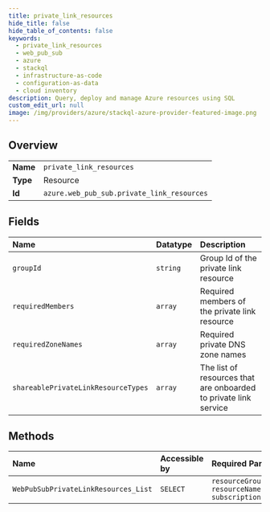 ```yaml
---
title: private_link_resources
hide_title: false
hide_table_of_contents: false
keywords:
  - private_link_resources
  - web_pub_sub
  - azure    
  - stackql
  - infrastructure-as-code
  - configuration-as-data
  - cloud inventory
description: Query, deploy and manage Azure resources using SQL
custom_edit_url: null
image: /img/providers/azure/stackql-azure-provider-featured-image.png
---
```

  
    

## Overview
<table><tbody>
<tr><td><b>Name</b></td><td><code>private_link_resources</code></td></tr>
<tr><td><b>Type</b></td><td>Resource</td></tr>
<tr><td><b>Id</b></td><td><code>azure.web_pub_sub.private_link_resources</code></td></tr>
</tbody></table>

## Fields
| Name | Datatype | Description |
|:-----|:---------|:------------|
| `groupId` | `string` | Group Id of the private link resource |
| `requiredMembers` | `array` | Required members of the private link resource |
| `requiredZoneNames` | `array` | Required private DNS zone names |
| `shareablePrivateLinkResourceTypes` | `array` | The list of resources that are onboarded to private link service |
## Methods
| Name | Accessible by | Required Params |
|:-----|:--------------|:----------------|
| `WebPubSubPrivateLinkResources_List` | `SELECT` | `resourceGroupName, resourceName, subscriptionId` |
